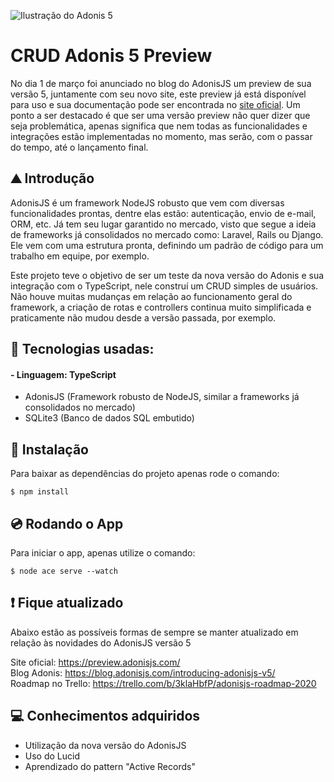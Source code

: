![Ilustração do Adonis 5](https://res.cloudinary.com/mezie/image/upload/v1588872552/AdonisJS_5_from_scratch_qepsja.png)
<br/>

# CRUD Adonis 5 Preview

No dia 1 de março foi anunciado no blog do AdonisJS um preview de sua versão 5, juntamente com seu novo site, este preview já está disponível para uso e sua documentação pode ser encontrada no [site oficial](https://preview.adonisjs.com/). Um ponto a ser destacado é que ser uma versão preview não quer dizer que seja problemática, apenas significa que nem todas as funcionalidades e integrações estão implementadas no momento, mas serão, com o passar do tempo, até o lançamento final.

## ⛰ Introdução

AdonisJS é um framework NodeJS robusto que vem com diversas funcionalidades prontas, dentre elas estão: autenticação, envio de e-mail, ORM, etc. Já tem seu lugar garantido no mercado, visto que segue a ideia de frameworks já consolidados no mercado como: Laravel, Rails ou Django. Ele vem com uma estrutura pronta, definindo um padrão de código para um trabalho em equipe, por exemplo.

Este projeto teve o objetivo de ser um teste da nova versão do Adonis e sua integração com o TypeScript, nele construí um CRUD simples de usuários. Não houve muitas mudanças em relação ao funcionamento geral do framework, a criação de rotas e controllers continua muito simplificada e praticamente não mudou desde a versão passada, por exemplo.

## 🎸 Tecnologias usadas: 

#### - Linguagem: TypeScript
- AdonisJS (Framework robusto de NodeJS, similar a frameworks já consolidados no mercado)
- SQLite3 (Banco de dados SQL embutido)

## 💾 Instalação
Para baixar as dependências do projeto apenas rode o comando:

    $ npm install
    
## 💿 Rodando o App
Para iniciar o app, apenas utilize o comando:

    $ node ace serve --watch

## ❗️ Fique atualizado
Abaixo estão as possíveis formas de sempre se manter atualizado em relação às novidades do AdonisJS versão 5

Site oficial: https://preview.adonisjs.com/ <br>
Blog Adonis: https://blog.adonisjs.com/introducing-adonisjs-v5/ <br>
Roadmap no Trello: https://trello.com/b/3klaHbfP/adonisjs-roadmap-2020 <br>

## 💻 Conhecimentos adquiridos

- Utilização da nova versão do AdonisJS
- Uso do Lucid
- Aprendizado do pattern "Active Records"
